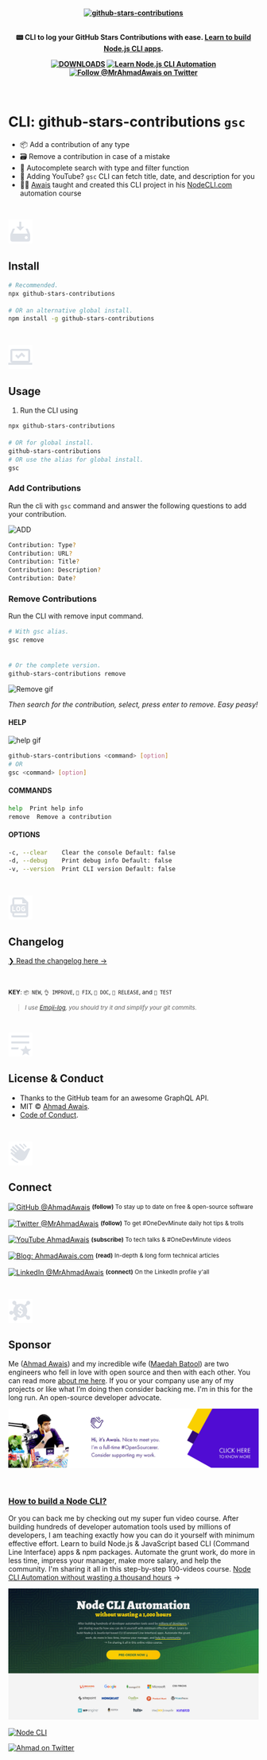<h4 align="center">
    <a href="https://nodecli.com/?utm_source=FOSS&utm_medium=FOSS&utm_campaign=github-stars-contributions">
        <img src="https://user-images.githubusercontent.com/960133/135864414-28d6bb95-b7ff-4691-b30a-1d69155af58a.png" alt="github-stars-contributions" />
</a>
<br>
<br>

📟 CLI to log your GitHub Stars Contributions with ease. [Learn to build Node.js CLI apps][n].

[![DOWNLOADS](https://img.shields.io/npm/dt/github-stars-contributions?label=DOWNLOADS%20%20%E2%9D%AF&colorA=6cc24a&colorB=6cc24a&style=flat)](https://www.npmjs.com/package/github-stars-contributions) [![Learn Node.js CLI Automation](https://img.shields.io/badge/-NodeCLI.com%20%E2%86%92-gray.svg?colorB=6cc24a&style=flat)](https://nodecli.com/?utm_source=GitHubFOSS) [![Follow @MrAhmadAwais on Twitter](https://img.shields.io/badge/FOLLOW%20@MRAHMADAWAIS%20%E2%86%92-gray.svg?colorA=6cc24a&colorB=6cc24a&style=flat)](https://twitter.com/mrahmadawais/)

</h4>

<br>

# CLI: github-stars-contributions `gsc`

- 📦 Add a contribution of any type
- 🗃️ Remove a contribution in case of a mistake
- 🤯 Autocomplete search with type and filter function
- 🤯 Adding YouTube? `gsc` CLI can fetch title, date, and description for you
- 👨‍🏫 [Awais][t] taught and created this CLI project in his [NodeCLI.com][n] automation course

<br>

[![📟](https://raw.githubusercontent.com/ahmadawais/stuff/master/images/git/install.png)][repo]

## Install

```sh
# Recommended.
npx github-stars-contributions

# OR an alternative global install.
npm install -g github-stars-contributions
```

<br>

[![⚙️](https://raw.githubusercontent.com/ahmadawais/stuff/master/images/git/usage.png)][repo]

## Usage

1. Run the CLI using

```sh
npx github-stars-contributions

# OR for global install.
github-stars-contributions
# OR use the alias for global install.
gsc
```

### Add Contributions

Run the cli with `gsc` command and answer the following questions to add your contribution.

![ADD](https://user-images.githubusercontent.com/960133/135862046-6b9f990b-86d4-4c8a-af00-230c86691cf7.gif)


```sh
Contribution: Type?
Contribution: URL?
Contribution: Title?
Contribution: Description?
Contribution: Date?
```

### Remove Contributions

Run the CLI with remove input command.

```sh
# With gsc alias.
gsc remove


# Or the complete version.
github-stars-contributions remove
```
![Remove gif](https://user-images.githubusercontent.com/960133/135863013-2fd9e9e7-851e-45e7-8d2b-889ef90cace5.gif)



*Then search for the contribution, select, press enter to remove. Easy peasy!*

#### HELP


![help gif](https://user-images.githubusercontent.com/960133/135862743-69404ff3-afe9-47cc-9922-b1c15a60d2a3.gif)


```sh
github-stars-contributions <command> [option]
# OR
gsc <command> [option]
```

#### COMMANDS

```sh
help  Print help info
remove  Remove a contribution

```

#### OPTIONS

```sh
-c, --clear    Clear the console Default: false
-d, --debug    Print debug info Default: false
-v, --version  Print CLI version Default: false
```

<br>

[![📝](https://raw.githubusercontent.com/ahmadawais/stuff/master/images/git/log.png)](changelog.md)

## Changelog

[❯ Read the changelog here →](changelog.md)

<br>

<small>**KEY**: `📦 NEW`, `👌 IMPROVE`, `🐛 FIX`, `📖 DOC`, `🚀 RELEASE`, and `🤖 TEST`

> _I use [Emoji-log](https://github.com/ahmadawais/Emoji-Log), you should try it and simplify your git commits._

</small>

<br>

[![📃](https://raw.githubusercontent.com/ahmadawais/stuff/master/images/git/license.png)][repo]

## License & Conduct

- Thanks to the GitHub team for an awesome GraphQL API.
- MIT © [Ahmad Awais](https://twitter.com/MrAhmadAwais/).
- [Code of Conduct](code-of-conduct.md).

<br>

[![🙌](https://raw.githubusercontent.com/ahmadawais/stuff/master/images/git/connect.png)][repo]

## Connect

<div align="left">
    <p><a href="https://github.com/ahmadawais"><img alt="GitHub @AhmadAwais" align="center" src="https://img.shields.io/badge/GITHUB-gray.svg?colorB=6cc644&style=flat" /></a>&nbsp;<small><strong>(follow)</strong> To stay up to date on free & open-source software</small></p>
    <p><a href="https://twitter.com/MrAhmadAwais/"><img alt="Twitter @MrAhmadAwais" align="center" src="https://img.shields.io/badge/TWITTER-gray.svg?colorB=1da1f2&style=flat" /></a>&nbsp;<small><strong>(follow)</strong> To get #OneDevMinute daily hot tips & trolls</small></p>
    <p><a href="https://www.youtube.com/AhmadAwais"><img alt="YouTube AhmadAwais" align="center" src="https://img.shields.io/badge/YOUTUBE-gray.svg?colorB=ff0000&style=flat" /></a>&nbsp;<small><strong>(subscribe)</strong> To tech talks & #OneDevMinute videos</small></p>
    <p><a href="https://AhmadAwais.com/"><img alt="Blog: AhmadAwais.com" align="center" src="https://img.shields.io/badge/MY%20BLOG-gray.svg?colorB=4D2AFF&style=flat" /></a>&nbsp;<small><strong>(read)</strong> In-depth & long form technical articles</small></p>
    <p><a href="https://www.linkedin.com/in/MrAhmadAwais/"><img alt="LinkedIn @MrAhmadAwais" align="center" src="https://img.shields.io/badge/LINKEDIN-gray.svg?colorB=0077b5&style=flat" /></a>&nbsp;<small><strong>(connect)</strong> On the LinkedIn profile y'all</small></p>
</div>

<br>

[![👌](https://raw.githubusercontent.com/ahmadawais/stuff/master/images/git/sponsor.png)][repo]

## Sponsor

Me ([Ahmad Awais](https://twitter.com/mrahmadawais/)) and my incredible wife ([Maedah Batool](https://twitter.com/MaedahBatool/)) are two engineers who fell in love with open source and then with each other. You can read more [about me here](https://ahmadawais.com/about). If you or your company use any of my projects or like what I’m doing then consider backing me. I'm in this for the long run. An open-source developer advocate.

[![Support Open-Source Work](https://raw.githubusercontent.com/ahmadawais/stuff/master/sponsor/sponsor.jpg)](https://github.com/AhmadAwais/sponsor)

<br>

### [How to build a Node CLI?][n]

Or you can back me by checking out my super fun video course. After building hundreds of developer automation tools used by millions of developers, I am teaching exactly how you can do it yourself with minimum effective effort. Learn to build Node.js & JavaScript based CLI (Command Line Interface) apps & npm packages. Automate the grunt work, do more in less time, impress your manager, make more salary, and help the community. I'm sharing it all in this step-by-step 100-videos course. [Node CLI Automation without wasting a thousand hours][n] →

[![NodeCLI.com](https://raw.githubusercontent.com/ahmadawais/stuff/master/nodecli/featured.jpg)][n]

[![Node CLI](https://img.shields.io/badge/-NodeCLI.com%20%E2%86%92-gray.svg?colorB=488640&style=flat)](https://nodecli.com/?utm_source=FOSS&utm_medium=FOSS&utm_campaign=github-stars-contributions)

[![Ahmad on Twitter](https://img.shields.io/twitter/follow/mrahmadawais.svg?style=social&label=Follow%20@MrAhmadAwais)](https://twitter.com/mrahmadawais/)

[n]: https://nodecli.com/?utm_source=FOSS&utm_medium=FOSS&utm_campaign=github-stars-contributions
[repo]: https://github.com/AhmadAwais/github-stars-contributions
[t]: https://twitter.com/MrAhmadAwais/
